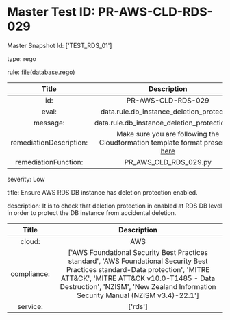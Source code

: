



# Master Test ID: PR-AWS-CLD-RDS-029


Master Snapshot Id: ['TEST_RDS_01']

type: rego

rule: [file(database.rego)]  
  
  
  
  

|Title|Description|
| :---: | :---: |
|id: |PR-AWS-CLD-RDS-029|
|eval: |data.rule.db_instance_deletion_protection|
|message: |data.rule.db_instance_deletion_protection_err|
|remediationDescription: |Make sure you are following the Cloudformation template format presented <a href='https://boto3.amazonaws.com/v1/documentation/api/latest/reference/services/rds.html#RDS.Client.describe_db_instances' target='_blank'>here</a>|
|remediationFunction: |PR_AWS_CLD_RDS_029.py|


severity: Low

title: Ensure AWS RDS DB instance has deletion protection enabled.

description: It is to check that deletion protection in enabled at RDS DB level in order to protect the DB instance from accidental deletion.  
  
  

|Title|Description|
| :---: | :---: |
|cloud: |AWS|
|compliance: |['AWS Foundational Security Best Practices standard', 'AWS Foundational Security Best Practices standard-Data protection', 'MITRE ATT&CK', 'MITRE ATT&CK v10.0-T1485 - Data Destruction', 'NZISM', 'New Zealand Information Security Manual (NZISM v3.4)-22.1']|
|service: |['rds']|



[file(database.rego)]: https://github.com/prancer-io/prancer-compliance-test/tree/master/aws/cloud/database.rego
